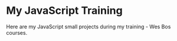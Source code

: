 # My JavaScript Training
Here are my JavaScript small projects during my training - Wes Bos courses.
